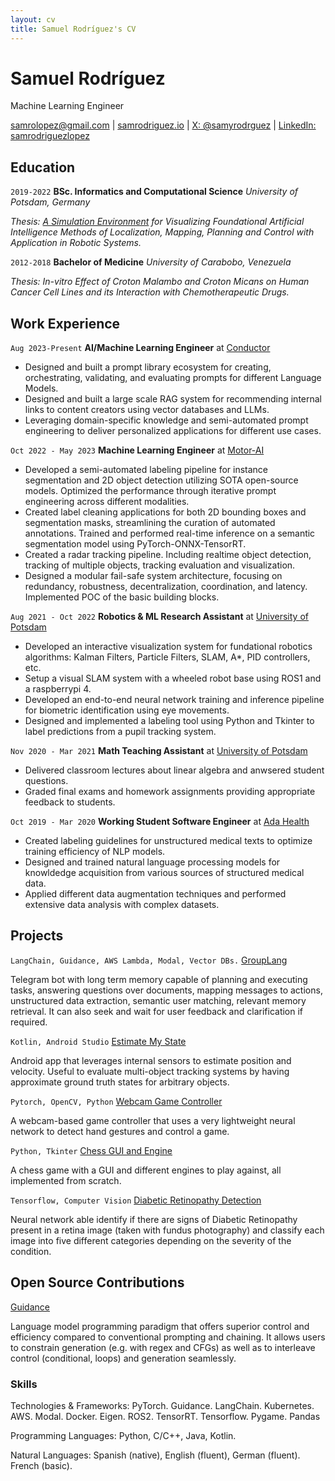 ```yaml
---
layout: cv
title: Samuel Rodríguez's CV
---
```

# Samuel Rodríguez
Machine Learning Engineer

<div id="webaddress">
<a href="samrolopez@gmail.com">samrolopez@gmail.com</a> | 
<a href="https://www.samrodriguez.io/"> samrodriguez.io</a> |
<a href="https://twitter.com/SamyRodrguez">X: @samyrodrguez</a> | 
<a href="https://www.linkedin.com/in/samrodriguezlopez/">LinkedIn: samrodriguezlopez</a>
</div>

## Education

`2019-2022`
**BSc. Informatics and Computational Science**
*University of Potsdam, Germany*

*Thesis: [A Simulation Environment](https://github.com/Sam1320/robolab) for Visualizing Foundational Artificial Intelligence Methods of Localization, Mapping, Planning and Control with Application in Robotic Systems.*
<!-- GPA: 3.7 -->

`2012-2018`
**Bachelor of Medicine**
*University of Carabobo, Venezuela*

*Thesis: In-vitro Effect of Croton Malambo and Croton Micans on Human Cancer Cell Lines and its Interaction with Chemotherapeutic Drugs.*
<!-- GPA: 3.6 -->

## Work Experience

`Aug 2023-Present`
**AI/Machine Learning Engineer** at [Conductor](https://www.conductor.com/)
- Designed and built a prompt library ecosystem for creating, orchestrating, validating, and evaluating prompts for different Language Models.
- Designed and built a large scale RAG system for recommending internal links to content creators using vector databases and LLMs.
- Leveraging domain-specific knowledge and semi-automated prompt engineering to deliver personalized applications for different use cases.

`Oct 2022 - May 2023`
**Machine Learning Engineer** at [Motor-AI](https://motor-ai.com/)

- Developed a semi-automated labeling pipeline for instance segmentation and 2D object detection utilizing SOTA open-source models. Optimized the performance through iterative prompt engineering across different modalities.
- Created label cleaning applications for both 2D bounding boxes and segmentation masks, streamlining the curation of automated annotations. Trained and performed real-time inference on a semantic segmentation model using PyTorch-ONNX-TensorRT.
- Created a radar tracking pipeline. Including realtime object detection, tracking of multiple objects, tracking evaluation and visualization.
- Designed a modular fail-safe system architecture, focusing on redundancy, robustness, decentralization, coordination, and latency. Implemented POC of the basic building blocks.

`Aug 2021 - Oct 2022`
**Robotics & ML Research Assistant** at [University of Potsdam](https://www.uni-potsdam.de/de/cs-ml/index)

- Developed an interactive visualization system for fundational robotics algorithms: Kalman Filters, Particle Filters, SLAM, A*, PID controllers, etc.
- Setup a visual SLAM system with a wheeled robot base using ROS1 and a raspberrypi 4. 
- Developed an end-to-end neural network training and inference pipeline for biometric identification using eye movements.
- Designed and implemented a labeling tool using Python and Tkinter to label predictions from a pupil tracking system.

`Nov 2020 - Mar 2021`
**Math Teaching Assistant** at [University of Potsdam](https://www.uni-potsdam.de/de/cs-ml/index)

- Delivered classroom lectures about linear algebra and anwsered student questions.
- Graded final exams and homework assignments providing appropriate feedback to students.

`Oct 2019 - Mar 2020`
**Working Student Software Engineer** at [Ada Health](https://www.ada.com/)
- Created labeling guidelines for unstructured medical texts to optimize training efficiency of NLP models.
- Designed and trained natural language processing models for knowldedge acquisition from various sources of structured medical data.
- Applied different data augmentation techniques and performed extensive data analysis with complex datasets. 


## Projects

`LangChain, Guidance, AWS Lambda, Modal, Vector DBs.`
[GroupLang](https://github.com/Sam1320/GroupLang)

Telegram bot with long term memory capable of planning and executing tasks, answering questions over documents, mapping messages to actions, unstructured data extraction, semantic user matching, relevant memory retrieval. It can also seek and wait for user feedback and clarification if required.

`Kotlin, Android Studio`
[Estimate My State](https://play.google.com/store/apps/details?id=com.sam.estimate)

Android app that leverages internal sensors to estimate position and velocity. Useful to evaluate multi-object tracking systems by having approximate ground truth states for arbitrary objects.

`Pytorch, OpenCV, Python`
[Webcam Game Controller](https://github.com/Sam1320/motorai_challenge)

A webcam-based game controller that uses a very lightweight neural network to detect hand gestures and control a game. 

`Python, Tkinter`
[Chess GUI and Engine](https://github.com/Sam1320/chessam)

A chess game with a GUI and different engines to play against, all implemented from scratch.

`Tensorflow, Computer Vision`
[Diabetic Retinopathy Detection](https://www.kaggle.com/code/sam1320/capstone)

Neural network able identify if there are signs of Diabetic Retinopathy present in a retina image (taken with fundus photography) and classify each image into five different categories depending on the severity of the condition.


## Open Source Contributions
[Guidance](https://github.com/guidance-ai/guidance/blob/main/notebooks/art_of_prompt_design/react.ipynb)

Language model programming paradigm that offers superior control and efficiency compared to conventional prompting and chaining. It allows users to constrain generation (e.g. with regex and CFGs) as well as to interleave control (conditional, loops) and generation seamlessly.

### Skills

Technologies & Frameworks: PyTorch. Guidance. LangChain. Kubernetes. AWS. Modal. Docker. Eigen. ROS2. TensorRT. Tensorflow. Pygame. Pandas

Programming Languages: Python, C/C++, Java, Kotlin.

Natural Languages: Spanish (native), English (fluent), German (fluent). French (basic).

